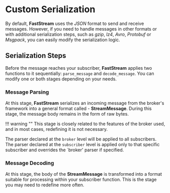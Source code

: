 # Custom Serialization

By default, **FastStream** uses the *JSON* format to send and receive messages. However, if you need to handle messages in other formats or with additional serialization steps, such as *gzip*, *lz4*, *Avro*, *Protobuf* or *Msgpack*, you can easily modify the serialization logic.

## Serialization Steps

Before the message reaches your subscriber, **FastStream** applies two functions to it sequentially: `parse_message` and `decode_message`. You can modify one or both stages depending on your needs.

### Message Parsing

At this stage, **FastStream** serializes an incoming message from the broker's framework into a general format called - **StreamMessage**. During this stage, the message body remains in the form of raw bytes.

!!! warning ""
    This stage is closely related to the features of the broker used, and in most cases, redefining it is not necessary.

The parser declared at the `broker` level will be applied to all subscribers. The parser declared at the `subscriber` level is applied only to that specific subscriber and overrides the `broker' parser if specified.

### Message Decoding

At this stage, the body of the **StreamMessage** is transformed into a format suitable for processing within your subscriber function. This is the stage you may need to redefine more often.
